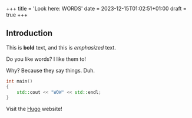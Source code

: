 +++
title = 'Look here: WORDS'
date = 2023-12-15T01:02:51+01:00
draft = true
+++

## Introduction

This is **bold** text, and this is *emphasized* text.

Do you like words? I like them to!

Why?
Because they say things. Duh.

```C++
int main()
{
    std::cout << "WOW" << std::endl;
}
```


Visit the [Hugo](https://gohugo.io) website!